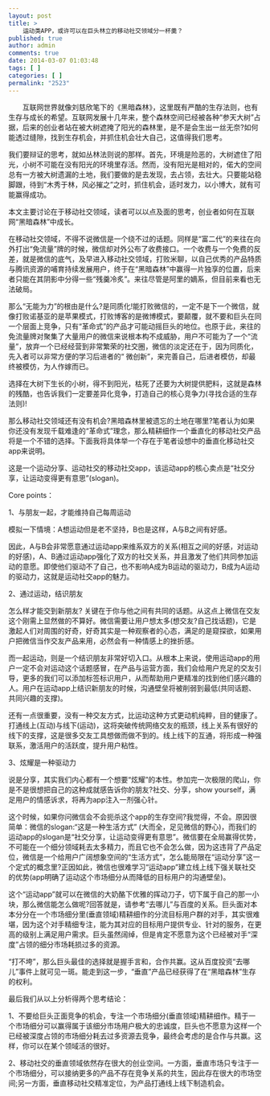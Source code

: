 ```yaml
---
layout: post
title: >
    运动类APP，或许可以在巨头林立的移动社交领域分一杯羹？
published: true
author: admin
comments: true
date: 2014-03-07 01:03:48
tags: [ ]
categories: [ ]
permalink: "2523"
---
```

　　互联网世界就像刘慈欣笔下的《黑暗森林》，这里既有严酷的生存法则，也有生存与成长的希望。互联网发展十几年来，整个森林空间已经被各种“参天大树”占据，后来的创业者站在被大树遮掩了阳光的森林里，是不是会生出一丝无奈?如何能透过缝隙，找到生存机会，并抓住机会壮大自己，这值得我们思考。

我们要辩证的思考，就如丛林法则说的那样。首先，环境是险恶的，大树遮住了阳光，小树不可能在没有阳光的环境里存活。然而，没有阳光是相对的，偌大的空间总有一方被大树遗漏的土地，我们要做的是去发现，去占领，去壮大。只要能站稳脚跟，待到“木秀于林，风必摧之”之时，抓住机会，适时发力，以小博大，就有可能赢得成功。

本文主要讨论在于移动社交领域，读者可以以点及面的思考，创业者如何在互联网“黑暗森林”中成长。

在移动社交领域，不得不说微信是一个绕不过的话题。同样是“富二代”的来往在向外打出“免流量”牌的时候，微信却对外公布了收费接口。一个收费与一个免费的反差，就是微信的底气，及早进入移动社交领域，打败米聊，以自己优秀的产品特质与腾讯资源的哺育持续发展用户，终于在“黑暗森林”中赢得一片独享的位置，后来者只能在其阴影中分得一些“残羹冷炙”。来往尽管是阿里的嫡系，但目前来看也无法破局。

那么“无能为力”的根由是什么?是同质化!能打败微信的，一定不是下一个微信，就像打败诺基亚的是苹果模式，打败博客的是微博模式，要颠覆，就不要和巨头在同一个层面上竞争，只有“革命式”的产品才可能动摇巨头的地位。也原于此，来往的免流量牌对聚集了大量用户的微信来说根本构不成威胁，用户不可能为了一个“流量”，放弃一个已经经营到非常繁荣的社交圈，微信的淡定还在于，因为同质化，先入者可以非常方便的学习后进者的“ 微创新”，来完善自己，后进者模仿，却最终被模仿，为人作嫁而已。

选择在大树下生长的小树，得不到阳光，枯死了还要为大树提供肥料，这就是森林的残酷，也告诉我们一定要差异化竞争，打造自己的核心竞争力(寻找合适的生存法则)!

那么移动社交领域还有没有机会?黑暗森林里被遗忘的土地在哪里?笔者认为如果你还没有发现千载难逢的“革命式”理念，那么精耕细作一个垂直化的移动社交产品将是一个不错的选择。下面我将具体举一个存在于笔者设想中的垂直化移动社交app来说明。

这是一个运动分享、运动社交的移动社交app，该运动app的核心卖点是“社交分享，让运动变得更有意思”(slogan)。

Core points：

1、与朋友一起，才能维持自己每周运动

模拟一下情境：A想运动但是老不坚持，B也是这样，A与B之间有好感。

因此，A与B会非常愿意通过运动app来维系双方的关系(相互之间的好感，对运动的好感)，A、B通过运动app强化了双方的社交关系，并且激发了他们共同参加运动的意愿。即使他们驱动不了自己，也不影响A成为B运动的驱动力，B成为A运动的驱动力，这就是运动社交app的魅力。

2、通过运动，结识朋友

怎么样才能交到新朋友? 关键在于你与他之间有共同的话题。从这点上微信在交友这个刚需上显然做的不算好。微信需要让用户想太多(想交友?自己找话题)，它是激起人们对周围的好奇，好奇其实是一种观察者的心态，满足的是窥探欲，如果用户把微信当作交友产品来用，必然会有一种情感上的挫折感。

而一起运动，则是一个结识朋友非常好切入口。从根本上来说，使用运动app的用户一定不会对运动这个话题感冒，在产品与运营方面，我们会给用户充足的交友引导，更多的我们可以添加标签标识用户，从而帮助用户更精准的找到他们感兴趣的人。用户在运动app上结识新朋友的时候，沟通壁垒将被削弱到最低(共同话题、共同兴趣的支撑)。

还有一点很重要，没有一种交友方式，比运动这种方式更动机纯粹，目的健康了。打通线上(互动)与线下(运动)，这将突破传统网络交友的瓶颈，线上关系有很好的线下的支撑，这是很多交友工具想做而做不到的。线上线下的互通，将形成一种强联系，激活用户的活跃度，提升用户粘性。

3、炫耀是一种驱动力

说是分享，其实我们内心都有一个想要“炫耀”的本性。参加完一次极限的爬山，你是不是很想把自己的这种成就感告诉你的朋友?社交、分享，show yourself，满足用户的情感诉求，将再为app注入一剂强心针。

这个时候，如果你问微信会不会扼杀这个app的生存空间?我觉得，不会。原因很简单：微信的slogan:“这是一种生活方式” (大而全，足见微信的野心)，而我们的运动app的slogan是“社交分享，让运动变得更有意思”。微信要在全局赢得优势，不可能在一个细分领域耗去太多精力，而且它也不会怎么做，因为这违背了产品定位，微信是一个给用户广阔想象空间的“生活方式”，怎么能局限在“运动分享”这一个定式的概念里?正因如此，微信也很难学习“运动app”建立线上线下强关联社交的优势(app明确了运动这个市场细分从而降低的目标用户的沟通壁垒)。

这个“运动app”就可以在微信的大奶酪下优雅的挥动刀子，切下属于自己的那一小块，那么微信能怎么做呢?回答就是，请参考“去哪儿”与百度的关系。巨头面对本本分分在一个市场细分里(垂直领域)精耕细作的分流目标用户群的对手，其实很难堪，因为这个对手精细专注，能为其对应的目标用户提供专业、针对的服务，在更高的级别上满足用户需求。巨头虽然阔绰，但是肯定不愿意为这个已经被对手“深度”占领的细分市场耗损过多的资源。

“打不垮”，那么巨头最佳的选择就是握手言和，合作共赢。这从百度投资“去哪儿”事件上就可见一斑。能走到这一步，“垂直”产品已经获得了在“黑暗森林”生存的权利。

最后我们从以上分析得两个思考结论：

1、不要给巨头正面竞争的机会，专注一个市场细分(垂直领域)精耕细作。精于一个市场细分可以赢得属于该细分市场用户极大的忠诚度，巨头也不愿意为这样一个已经被深度占领的市场细分耗去过多资源去竞争，最终会考虑的是合作与共赢。这样，你可以在某个领域活的很好。

2、移动社交的垂直领域依然存在很大的创业空间。一方面，垂直市场只专注于一个市场细分，可以接纳更多的产品不存在竞争关系的共生，因此存在很大的市场空间;另一方面，垂直移动社交精准定位，为产品打通线上线下制造机会。